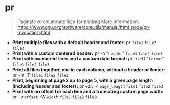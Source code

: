 # pr
> Paginate or columnate files for printing
> More information: <https://www.gnu.org/software/coreutils/manual/html_node/pr-invocation.html>
- **Print multiple files with a default header and footer:**
pr `file1` `file2` `file3`
- **Print with a custom centered header:**
pr -h "`header`" `file1` `file2` `file3`
- **Print with numbered lines and a custom date format:**
pr -n -D "`format`" `file1` `file2` `file3`
- **Print all files together, one in each column, without a header or footer:**
pr -m -T `file1` `file2` `file3`
- **Print, beginning at page 2 up to page 5, with a given page length (including header and footer):**
pr +`2`:`5` -l `page_length` `file1` `file2` `file3`
- **Print with an offset for each line and a truncating custom page width:**
pr -o `offset` -W `width` `file1` `file2` `file3`
